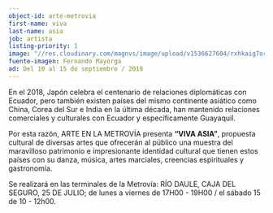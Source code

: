 ```yaml
---
object-id: arte-metrovia
first-name: viva
last-name: asia
job: artista
listing-priority: 1
image: "//res.cloudinary.com/magnvs/image/upload/v1536627604/rxhkaig7ormxpmo0c2nl.jpg"
fuente-imagen: Fernando Mayorga
ad: Del 10 al 15 de septiembre / 2018
---
```

En el 2018, Japón celebra el centenario de relaciones diplomáticas con Ecuador, pero también existen países del mismo continente asiático como China, Corea del Sur e India en la última década, han mantenido relaciones comerciales y culturales con Ecuador y específicamente Guayaquil.

Por esta razón, ARTE EN LA METROVÍA presenta **“VIVA ASIA”**, propuesta cultural de diversas artes que ofrecerán al público una muestra del maravilloso patrimonio e impresionante identidad cultural que tienen estos países con su danza, música, artes marciales, creencias espirituales y gastronomía.

Se realizará en las terminales de la Metrovía: RÍO DAULE, CAJA DEL SEGURO, 25 DE JULIO; de lunes a viernes de 17H00 - 19H00 / el sábado 15 de 10 - 12h00.
